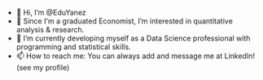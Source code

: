 - 👋 Hi, I’m @EduYanez
- 👀 Since I'm a graduated Economist, I’m interested in quantitative analysis & research.
- 🌱 I’m currently developing myself as a Data Science professional with programming and statistical skills.
- 📫 How to reach me: You can always add and message me at LinkedIn! (see my profile)
